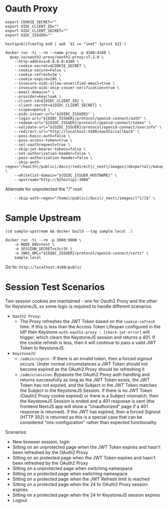 # Oauth Proxy

```
export COOKIE_SECRET=""
export OIDC_CLIENT_ID=""
export OIDC_CLIENT_SECRET=""
export OIDC_ISSUER=""

hostip=$(ifconfig en0 | awk '$1 == "inet" {print $2}')

docker run -ti --rm --name proxy -p 4180:4180 \
  quay.io/oauth2-proxy/oauth2-proxy:v7.2.0 \
    --http-address=0.0.0.0:4180 \
    --cookie-secret=$COOKIE_SECRET \
    --cookie-secure=False \
    --cookie-refresh=1m \
    --cookie-expire=24h \
    --insecure-oidc-allow-unverified-email=true \
    --insecure-oidc-skip-issuer-verification=true \
    --email-domain=* \
    --provider=keycloak \
    --client-id=${OIDC_CLIENT_ID} \
    --client-secret=${OIDC_CLIENT_SECRET} \
    --scope=openid \
    --oidc-issuer-url="${OIDC_ISSUER}" \
    --login-url="${OIDC_ISSUER}/protocol/openid-connect/auth" \
    --redeem-url="${OIDC_ISSUER}/protocol/openid-connect/token" \
    --validate-url="${OIDC_ISSUER}/protocol/openid-connect/userinfo" \
    --redirect-url="http://localhost:4180/oauth2/callback" \
    --pass-basic-auth=false \
    --pass-access-token=true \
    --set-xauthrequest=true \
    --skip-jwt-bearer-tokens=false \
    --set-authorization-header=false \
    --pass-authorization-header=false \
    --skip-auth-regex="/health|/public|/docs|/redirect|/_next|/images|/devportal|/manager|/about|/maintenance|/admin/session|/ds/api|/feed/|/signout|^[/]$" \
    --whitelist-domain="${OIDC_ISSUER_HOSTNAME}" \
    --upstream="http://${hostip}:3000"
```

Alternate for unprotected the "/" root:

```
    --skip-auth-regex="/home|/public|/docs|/_next|/images/|^[/]$" \
```

# Sample Upstream

```
(cd sample-upstream && docker build --tag sample.local .)

docker run -ti --rm -p 3000:9000 \
    -e NODE_ENV=test \
    -e SESSION_SECRET=s3cr3t \
    -e JWKS_URL="${OIDC_ISSUER}/protocol/openid-connect/certs" \
    sample.local
```

Go to: `http://localhost:4180/public`

# Session Test Scenarios

Two session cookies are maintained - one for Oauth2 Proxy and the other for KeystoneJS, so some logic is required to handle different scenarios.

- `Oauth2 Proxy`:
  - The Proxy refreshes the JWT Token based on the `cookie-refresh` time. If this is less than the Access Token Lifespan configured in the IdP then Keystone `auth-oauth2-proxy : [check-jwt-error]` will trigger, which clears the KeystoneJS session and returns a 401. If the cookie refresh is less, then it will continue to pass a valid JWT Token to KeystoneJS.
- `KeystoneJS`:
  - `/admin/signin` : If there is an invalid token, then a forced signout occurs. Under normal circumstances a JWT Token should not become expired as the OAuth2 Proxy should be refreshing it
  - `/admin/session`: Bypasses the OAuth2 Proxy auth handling and returns successfully as long as the JWT Token exists, the JWT Token has not expired, and the Subject in the JWT Token matches the Subject in the KeystoneJS Session. If there is no JWT Token (Oauth2 Proxy cookie expired) or there is a Subject mismatch, then the KeystoneJS Session is ended and a 401 response is sent (the frontend NextJS app will show a "Unauthorized" page if a 401 response is returned). If the JWT has expired, then a forced Signout (HTTP 302) is returned as this is a special case that can be considered "mis-configuration" rather than expected functionality.

Scenarios:

- New browser session, login
- Sitting on an unprotected page when the JWT Token expires and hasn't been refreshed by the OAuth2 Proxy
- Sitting on an protected page when the JWT Token expires and hasn't been refreshed by the OAuth2 Proxy
- Sitting on a unprotected page when switching namespace
- Sitting on a protected page when switching namespace
- Sitting on a protected page when the JWT Refresh limit is reached
- Sitting on a protected page when the 24 hr OAuth2 Proxy session expires
- Sitting on a protected page when the 24 hr KeystoneJS session expires
- Logout
